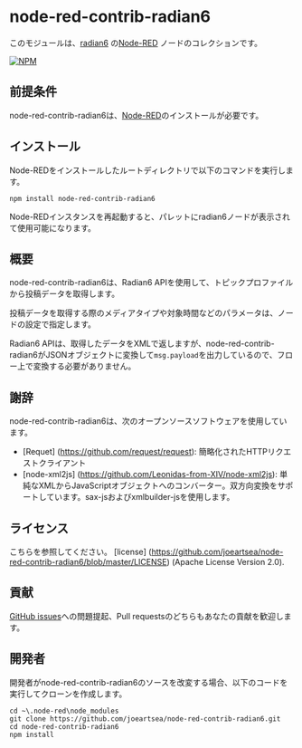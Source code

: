 node-red-contrib-radian6
========================

このモジュールは、<a href="http://www.exacttarget.com/products/social-media-marketing/radian6" target="_new">radian6</a> の<a href="http://nodered.org" target="_new">Node-RED</a> ノードのコレクションです。

[![NPM](https://nodei.co/npm/node-red-contrib-radian6.png?downloads=true)](https://nodei.co/npm/node-red-contrib-radian6/)

前提条件
-------

node-red-contrib-radian6は、<a href="http://nodered.org" target="_new">Node-RED</a>のインストールが必要です。

インストール
-------

Node-REDをインストールしたルートディレクトリで以下のコマンドを実行します。

    npm install node-red-contrib-radian6

Node-REDインスタンスを再起動すると、パレットにradian6ノードが表示されて使用可能になります。


概要
-------

node-red-contrib-radian6は、Radian6 APIを使用して、トピックプロファイルから投稿データを取得します。

投稿データを取得する際のメディアタイプや対象時間などのパラメータは、ノードの設定で指定します。

Radian6 APIは、取得したデータをXMLで返しますが、node-red-contrib-radian6がJSONオブジェクトに変換して<code>msg.payload</code>を出力しているので、フロー上で変換する必要がありません。


謝辞
-------

node-red-contrib-radian6は、次のオープンソースソフトウェアを使用しています。

- [Requet] (https://github.com/request/request): 簡略化されたHTTPリクエストクライアント
- [node-xml2js] (https://github.com/Leonidas-from-XIV/node-xml2js): 単純なXMLからJavaScriptオブジェクトへのコンバーター。双方向変換をサポートしています。sax-jsおよびxmlbuilder-jsを使用します。

ライセンス
-------

こちらを参照してください。 [license] (https://github.com/joeartsea/node-red-contrib-radian6/blob/master/LICENSE) (Apache License Version 2.0).

貢献
-------

[GitHub issues](https://github.com/joeartsea/node-red-contrib-radian6/issues)への問題提起、Pull requestsのどちらもあなたの貢献を歓迎します。


開発者
-------

開発者がnode-red-contrib-radian6のソースを改変する場合、以下のコードを実行してクローンを作成します。

```
cd ~\.node-red\node_modules
git clone https://github.com/joeartsea/node-red-contrib-radian6.git
cd node-red-contrib-radian6
npm install
```

